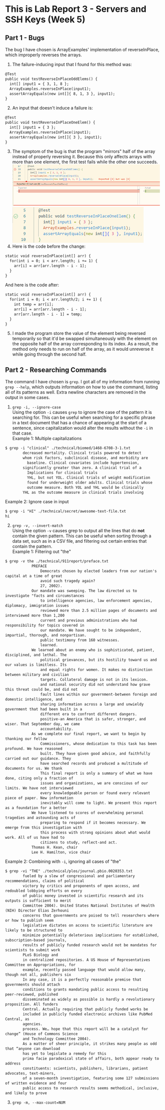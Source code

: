 # This is Lab Report 3 - Servers and SSH Keys (Week 5)

## Part 1 - Bugs
The bug I have chosen is ArrayExamples' implementation of reverseInPlace, which improperly reverses the arrays.<br/>
1. The failure-inducing input that I found for this method was:
```
@Test
public void testReverseInPlaceOddElems() {
  int[] input1 = { 3, 1, 8 };
  ArrayExamples.reverseInPlace(input1);
  assertArrayEquals(new int[]{ 8, 1, 3 }, input1);
}
```
2. An input that doesn't induce a failure is:
```
@Test
public void testReverseInPlaceOneElem() {
  int[] input1 = { 3 };
  ArrayExamples.reverseInPlace(input1);
  assertArrayEquals(new int[]{ 3 }, input1);
}
```
3. The symptom of the bug is that the program "mirrors" half of the array instead of properly reversing it. Because this only affects arrays with more than one element, the first test fails while the other one succeeds.<br/>
![Part1-Screenshot1](https://github.com/clockuru/cse15l-lab-reports/blob/main/lab4-Part1-Screenshot1.png?raw=true)<br/>
![Part1-Screenshot2](https://github.com/clockuru/cse15l-lab-reports/blob/main/lab4-Part1-Screenshot2.png?raw=true)<br/>
4. Here is the code before the change:
```
static void reverseInPlace(int[] arr) {
  for(int i = 0; i < arr.length; i += 1) {
    arr[i] = arr[arr.length - i - 1];
  }
}
```
And here is the code after:
```
static void reverseInPlace(int[] arr) {
  for(int i = 0; i < arr.length/2; i += 1) {
    int temp = arr[i];
    arr[i] = arr[arr.length - i - 1];
    arr[arr.length - i - 1] = temp;
  }
}
```
5. I made the program store the value of the element being reversed temporarily so that it'd be swapped simultaneously with the element on the opposite half of the array corresponding to its index. As a result, the method only needs to run on half of the array, as it would unreverse it while going through the second half.<br/>
## Part 2 - Researching Commands
The command I have chosen is `grep`. I got all of my information from running `grep --help`, which outputs information on how to use the command, listing all of its patterns as well. Extra newline characters are removed in the output in some cases.<br/>
1. `grep -i, --ignore-case`<br/>
Using the option `-i` causes `grep` to ignore the case of the pattern it is searching for. This can be useful when searching for a specific phrase in a text document that has a chance of appearing at the start of a sentence, since capitalization would alter the results without the `-i` in that case.<br/>
Example 1: Multiple capitalizations<br/>
```
$ grep -i "clinical" ./technical/biomed/1468-6708-3-1.txt
        decreased mortality. Clinical trials powered to detect
        whom risk factors, subclinical disease, and morbidity are
          baseline. Clinical covariates include hypertension,
        significantly greater than zero. A clinical trial of a
          Implications for clinical trials
          YHL, but not YOL. Clinical trials of weight modification
          found for underweight older adults. Clinical trials whose
          outcome measure. Both YOL and YHL would be clinically
        YHL as the outcome measure in clinical trials involving
```
Example 2: Ignore case in input<br/>
```
$ grep -i "HI" ./technical/secret/awesome-text-file.txt 
hi
```
2. `grep -v, --invert-match`<br/>
Using the option `-v` causes grep to output all the lines that do **not** contain the given pattern. This can be useful when sorting through a data set, such as in a CSV file, and filtering out certain entries that contain the pattern.<br/>
Example 1: Filtering out "the"<br/>
```
$ grep -v the ./technical/911report/preface.txt
            PREFACE
                Democrats chosen by elected leaders from our nation's capital at a time of great
                avoid such tragedy again?
                27, 2002).
            Our mandate was sweeping. The law directed us to investigate "facts and circumstances
                to intelligence agencies, law enforcement agencies, diplomacy, immigration issues
                reviewed more than 2.5 million pages of documents and interviewed more than 1,200
                current and previous administrations who had responsibility for topics covered in
                our mandate. We have sought to be independent, impartial, thorough, and nonpartisan.
                public testimony from 160 witnesses.
                learned.
            We learned about an enemy who is sophisticated, patient, disciplined, and lethal. The
                political grievances, but its hostility toward us and our values is limitless. Its
                and equal rights for women. It makes no distinction between military and civilian
                targets. Collateral damage is not in its lexicon.
                and national security did not understand how grave this threat could be, and did not
                fault lines within our government-between foreign and domestic intelligence, and
                sharing information across a large and unwieldy government that had been built in a
                different era to confront different dangers.
                positive-an America that is safer, stronger, and wiser. That September day, we came
                accountability.
            As we complete our final report, we want to begin by thanking our fellow
                Commissioners, whose dedication to this task has been profound. We have reasoned
                built. They have given good advice, and faithfully carried out our guidance. They
                have searched records and produced a multitude of documents for us. We thank
                This final report is only a summary of what we have done, citing only a fraction of
                issues and organizations, we are conscious of our limits. We have not interviewed
                every knowledgeable person or found every relevant piece of paper. New information
                inevitably will come to light. We present this report as a foundation for a better
            We have listened to scores of overwhelming personal tragedies and astounding acts of
                preparing to respond if it becomes necessary. We emerge from this investigation with
                this process with strong opinions about what would work. All of us have had to
                citizens to study, reflect-and act.
            Thomas H. Kean, chair
            Lee H. Hamilton, vice chair
```
Example 2: Combining with `-i`, ignoring all cases of "the"<br/>
```
$ grep -vi "THE" ./technical/plos/journal.pbio.0020353.txt
        fueled by a slew of congressional and parliamentary recommendations, claims of political
        victory by critics and proponents of open access, and redoubled lobbying efforts on every
        of public money invested in scientific research and its outputs is sufficient to merit
        Committee 2004). United States National Institutes of Health (NIH) Director Elias Zerhouni
        concerns that governments are poised to tell researchers where or how to publish seem
        legislative dictates on access to scientific literature are likely to be structured to
        minimize potentially deleterious implications for established, subscription-based journals,
        results of publicly funded research would not be mandates for scientists to submit work
        PLoS Biology and
        in centralized repositories. A US House of Representatives Committee on Appropriations, for
        example, recently passed language that would allow many, though not all, publishers six
        In any case, it is a perfectly reasonable premise that governments should attach
        conditions to grants mandating public access to resulting peer-reviewed, published
        disseminated as widely as possible is hardly a revolutionary proposition. All funders
        Central. Actually requiring that publicly funded works be
        included in publicly funded electronic archives like PubMed Central, as
        agencies.
        process. We… hope that this report will be a catalyst for change” (House of Commons Science
        and Technology Committee 2004).
        As a matter of sheer principle, it strikes many people as odd that “anyone can download
        has yet to legislate a remedy for this
        prima facie paradoxical state of affairs, both appear ready to address
        constituents: scientists, publishers, librarians, patient advocates, text-miners,
        of a seven-month investigation, featuring some 127 submissions of written evidence and four
        public access to research results seems methodical, inclusive, and likely to prove
```
3. `grep -m, --max-count=NUM`<br/>
